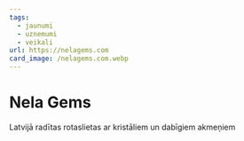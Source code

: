 ```yaml
---
tags:
  - jaunumi
  - uznemumi
  - veikali
url: https://nelagems.com
card_image: /nelagems.com.webp
---
```


# Nela Gems

Latvijā radītas rotaslietas ar kristāliem un dabīgiem akmeņiem
